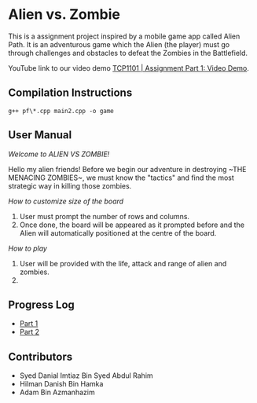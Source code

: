 # Alien vs. Zombie

This is a assignment project inspired by a mobile game app called Alien Path. It is an adventurous game which the Alien (the player)
must go through challenges and obstacles to defeat the Zombies in the Battlefield.

YouTube link to our video demo [TCP1101 | Assignment Part 1: Video Demo](https://youtu.be/rTWrMOoeHlA).

## Compilation Instructions

```
g++ pf\*.cpp main2.cpp -o game
```

## User Manual
*Welcome to ALIEN VS ZOMBIE!*

Hello my alien friends! Before we begin our adventure in destroying ~THE MENACING ZOMBIES~, we must know the "tactics" and find the most strategic way in killing those zombies.

*How to customize size of the board*
1. User must prompt the number of rows and columns.
2. Once done, the board will be appeared as it prompted before and the Alien will automatically
   positioned at the centre of the board.
   
*How to play*
1. User will be provided with the life, attack and range of alien and zombies.
2. 
   
## Progress Log

- [Part 1](PART1.md)
- [Part 2](PART2.md)

## Contributors

- Syed Danial Imtiaz Bin Syed Abdul Rahim
- Hilman Danish Bin Hamka
- Adam Bin Azmanhazim

